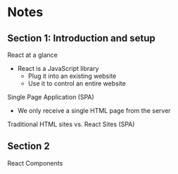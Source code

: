 # Notes

## Section 1: Introduction and setup

React at a glance
- React is a JavaScript library
  - Plug it into an existing website
  - Use it to control an entire website


Single Page Application (SPA)
- We only receive a single HTML page from the server

Traditional HTML sites vs. React Sites (SPA)


## Section 2

React Components
